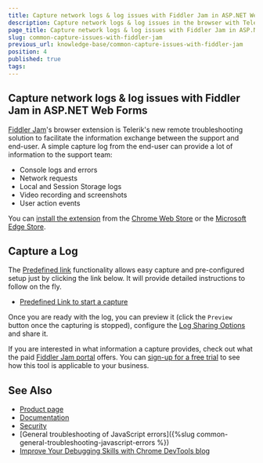 ```yaml
---
title: Capture network logs & log issues with Fiddler Jam in ASP.NET Web Forms
description: Capture network logs & log issues in the browser with Telerik Fiddler Jam extension tool in ASP.NET AJAX and Web Forms 
page_title: Capture network logs & log issues with Fiddler Jam in ASP.NET Web Forms
slug: common-capture-issues-with-fiddler-jam
previous_url: knowledge-base/common-capture-issues-with-fiddler-jam
position: 4
published: true
tags: 
---
```


## Capture network logs & log issues with Fiddler Jam in ASP.NET Web Forms

[Fiddler Jam](https://www.telerik.com/fiddler-jam)'s browser extension is Telerik's new remote troubleshooting solution to facilitate the information exchange between the support and end-user. A simple capture log from the end-user can provide a lot of information to the support team:
- Console logs and errors
- Network requests
- Local and Session Storage logs
- Video recording and screenshots
- User action events

You can [install the extension](https://docs.telerik.com/fiddler-jam/fj-extension/get-started-extension) from the [Chrome Web Store](https://chrome.google.com/webstore/detail/fiddler-jam/fnkjlegmkbicdodlheligomlfbdblpfj) or the [Microsoft Edge Store](https://microsoftedge.microsoft.com/addons/detail/fiddler-jam/fpolpgbhhhbioobffnkcfhmdafkgcmbh).


## Capture a Log

The [Predefined link](https://docs.telerik.com/fiddler-jam/fj-extension/predefined-link) functionality allows easy capture and pre-configured setup just by clicking the link below. It will provide detailed instructions to follow on the fly.

* <a href="https://jam.getfiddler.com/recording-links/bf148e2e6c547955527c03f132a2288b46637e2a3f4f0b2895b6c0366be978ea385eeb8855a1594aa141b5fceec9e2ea" target="_blank">Predefined Link to start a capture</a>

Once you are ready with the log, you can preview it (click the `Preview` button once the capturing is stopped), configure the [Log Sharing Options](https://docs.telerik.com/fiddler-jam/fj-extension/link-options) and share it. 

If you are interested in what information a capture provides, check out what the paid [Fiddler Jam portal](https://docs.telerik.com/fiddler-jam/portal/portal-logs) offers. You can [sign-up for a free trial](https://docs.telerik.com/fiddler-jam/portal/license) to see how this tool is applicable to your business.

## See Also

* [Product page](https://www.telerik.com/fiddler-jam)
* [Documentation](https://docs.telerik.com/fiddler-jam/introduction)
* [Security](https://docs.telerik.com/fiddler-jam/security)
* [General troubleshooting of JavaScript errors]({%slug common-general-troubleshooting-javascript-errors %})
* [Improve Your Debugging Skills with Chrome DevTools blog](https://www.telerik.com/blogs/improve-your-debugging-skills-with-chrome-devtools)
